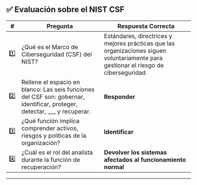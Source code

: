 
## ✅ **Evaluación sobre el NIST CSF**

| **#** | **Pregunta**                                                                                                              | **Respuesta Correcta**                                                                                                               |
| ----- | ------------------------------------------------------------------------------------------------------------------------- | ------------------------------------------------------------------------------------------------------------------------------------ |
| 1️⃣   | ¿Qué es el Marco de Ciberseguridad (CSF) del NIST?                                                                        | Estándares, directrices y mejores prácticas que las organizaciones siguen voluntariamente para gestionar el riesgo de ciberseguridad |
| 2️⃣   | Rellene el espacio en blanco: Las seis funciones del CSF son: gobernar, identificar, proteger, detectar, ___ y recuperar. | **Responder**                                                                                                                        |
| 3️⃣   | ¿Qué función implica comprender activos, riesgos y políticas de la organización?                                          | **Identificar**                                                                                                                      |
| 4️⃣   | ¿Cuál es el rol del analista durante la función de recuperación?                                                          | **Devolver los sistemas afectados al funcionamiento normal**                                                                         |

---
